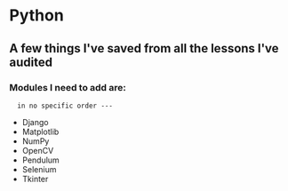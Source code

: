 # Python
## A few things I've saved from all the lessons I've audited
### Modules I need to add are: 
      in no specific order ---
- Django
- Matplotlib
- NumPy
- OpenCV 
- Pendulum
- Selenium 
- Tkinter 

